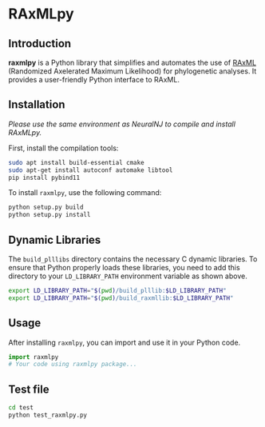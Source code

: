 # RAxMLpy

## Introduction

**raxmlpy** is a Python library that simplifies and automates the use of [RAxML](https://cme.h-its.org/exelixis/web/software/raxml/) (Randomized Axelerated Maximum Likelihood) for phylogenetic analyses. It provides a user-friendly Python interface to RAxML.


## Installation

_Please use the same environment as NeuralNJ to compile and install RAxMLpy._

First, install the compilation tools:

```bash
sudo apt install build-essential cmake
sudo apt-get install autoconf automake libtool
pip install pybind11
```

To install `raxmlpy`, use the following command:

```bash
python setup.py build
python setup.py install
```


## Dynamic Libraries

The `build_plllibs` directory contains the necessary C dynamic libraries. To ensure that Python properly loads these libraries, you need to add this directory to your `LD_LIBRARY_PATH` environment variable as shown above.


```bash
export LD_LIBRARY_PATH="$(pwd)/build_plllib:$LD_LIBRARY_PATH"
export LD_LIBRARY_PATH="$(pwd)/build_raxmllib:$LD_LIBRARY_PATH"
```


## Usage

After installing `raxmlpy`, you can import and use it in your Python code.

```python
import raxmlpy
# Your code using raxmlpy package...
```

## Test file

```bash
cd test
python test_raxmlpy.py
```
